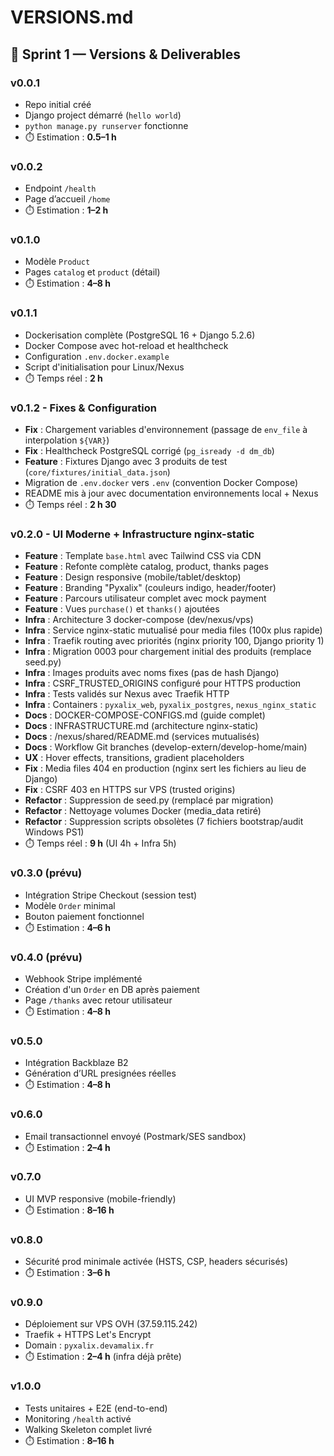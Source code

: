 # VERSIONS.md

## 🚀 Sprint 1 — Versions & Deliverables

### v0.0.1
- Repo initial créé
- Django project démarré (`hello world`)
- `python manage.py runserver` fonctionne
- ⏱️ Estimation : **0.5–1 h**

### v0.0.2
- Endpoint `/health`
- Page d’accueil `/home`
- ⏱️ Estimation : **1–2 h**

### v0.1.0
- Modèle `Product`
- Pages `catalog` et `product` (détail)
- ⏱️ Estimation : **4–8 h**

### v0.1.1
- Dockerisation complète (PostgreSQL 16 + Django 5.2.6)
- Docker Compose avec hot-reload et healthcheck
- Configuration `.env.docker.example`
- Script d'initialisation pour Linux/Nexus
- ⏱️ Temps réel : **2 h**

### v0.1.2 - Fixes & Configuration
- **Fix** : Chargement variables d'environnement (passage de `env_file` à interpolation `${VAR}`)
- **Fix** : Healthcheck PostgreSQL corrigé (`pg_isready -d dm_db`)
- **Feature** : Fixtures Django avec 3 produits de test (`core/fixtures/initial_data.json`)
- Migration de `.env.docker` vers `.env` (convention Docker Compose)
- README mis à jour avec documentation environnements local + Nexus
- ⏱️ Temps réel : **2 h 30**

### v0.2.0 - UI Moderne + Infrastructure nginx-static
- **Feature** : Template `base.html` avec Tailwind CSS via CDN
- **Feature** : Refonte complète catalog, product, thanks pages
- **Feature** : Design responsive (mobile/tablet/desktop)
- **Feature** : Branding "Pyxalix" (couleurs indigo, header/footer)
- **Feature** : Parcours utilisateur complet avec mock payment
- **Feature** : Vues `purchase()` et `thanks()` ajoutées
- **Infra** : Architecture 3 docker-compose (dev/nexus/vps)
- **Infra** : Service nginx-static mutualisé pour media files (100x plus rapide)
- **Infra** : Traefik routing avec priorités (nginx priority 100, Django priority 1)
- **Infra** : Migration 0003 pour chargement initial des produits (remplace seed.py)
- **Infra** : Images produits avec noms fixes (pas de hash Django)
- **Infra** : CSRF_TRUSTED_ORIGINS configuré pour HTTPS production
- **Infra** : Tests validés sur Nexus avec Traefik HTTP
- **Infra** : Containers : `pyxalix_web`, `pyxalix_postgres`, `nexus_nginx_static`
- **Docs** : DOCKER-COMPOSE-CONFIGS.md (guide complet)
- **Docs** : INFRASTRUCTURE.md (architecture nginx-static)
- **Docs** : /nexus/shared/README.md (services mutualisés)
- **Docs** : Workflow Git branches (develop-extern/develop-home/main)
- **UX** : Hover effects, transitions, gradient placeholders
- **Fix** : Media files 404 en production (nginx sert les fichiers au lieu de Django)
- **Fix** : CSRF 403 en HTTPS sur VPS (trusted origins)
- **Refactor** : Suppression de seed.py (remplacé par migration)
- **Refactor** : Nettoyage volumes Docker (media_data retiré)
- **Refactor** : Suppression scripts obsolètes (7 fichiers bootstrap/audit Windows PS1)
- ⏱️ Temps réel : **9 h** (UI 4h + Infra 5h)

### v0.3.0 (prévu)
- Intégration Stripe Checkout (session test)
- Modèle `Order` minimal
- Bouton paiement fonctionnel
- ⏱️ Estimation : **4–6 h**

### v0.4.0 (prévu)
- Webhook Stripe implémenté
- Création d'un `Order` en DB après paiement
- Page `/thanks` avec retour utilisateur
- ⏱️ Estimation : **4–8 h**

### v0.5.0
- Intégration Backblaze B2
- Génération d’URL presignées réelles
- ⏱️ Estimation : **4–8 h**

### v0.6.0
- Email transactionnel envoyé (Postmark/SES sandbox)
- ⏱️ Estimation : **2–4 h**

### v0.7.0
- UI MVP responsive (mobile-friendly)
- ⏱️ Estimation : **8–16 h**

### v0.8.0
- Sécurité prod minimale activée (HSTS, CSP, headers sécurisés)
- ⏱️ Estimation : **3–6 h**

### v0.9.0
- Déploiement sur VPS OVH (37.59.115.242)
- Traefik + HTTPS Let's Encrypt
- Domain : `pyxalix.devamalix.fr`
- ⏱️ Estimation : **2–4 h** (infra déjà prête)

### v1.0.0
- Tests unitaires + E2E (end-to-end)
- Monitoring `/health` activé
- Walking Skeleton complet livré
- ⏱️ Estimation : **8–16 h**